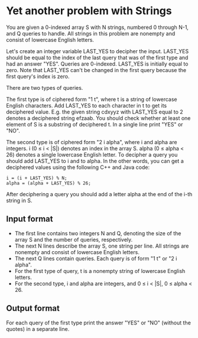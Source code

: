 # Yet another problem with Strings

You are given a 0-indexed array S with N strings, numbered 0 through N-1, and Q queries to handle. All strings in this problem are nonempty and consist of lowercase English letters.

Let's create an integer variable LAST_YES to decipher the input. LAST_YES should be equal to the index of the last query that was of the first type and had an answer "YES". Queries are 0-indexed. LAST_YES is initially equal to zero. Note that LAST_YES can't be changed in the first query because the first query's index is zero.

There are two types of queries.

The first type is of ciphered form "1 t", where t is a string of lowercase English characters. Add LAST_YES to each character in t to get its deciphered value. E.g. the given string cdxyyz with LAST_YES equal to 2 denotes a deciphered string efzaab. You should check whether at least one element of S is a substring of deciphered t. In a single line print "YES" or "NO".

The second type is of ciphered form "2 i alpha", where i and alpha are integers. i (0 ≤ i < |S|) denotes an index in the array S. alpha (0 ≤ alpha < 26) denotes a single lowercase English letter. To decipher a query you should add LAST_YES to i and to alpha. In the other words, you can get a deciphered values using the following C++ and Java code:

    i = (i + LAST_YES) % N;
    alpha = (alpha + LAST_YES) % 26;

After deciphering a query you should add a letter alpha at the end of the i-th string in S.

## Input format

- The first line contains two integers N and Q, denoting the size of the array S and the number of queries, respectively.
- The next N lines describe the array S, one string per line. All strings are nonempty and consist of lowercase English letters.
- The next Q lines contain queries. Each query is of form "1 t" or "2 i alpha".
- For the first type of query, t is a nonempty string of lowercase English letters.
- For the second type, i and alpha are integers, and 0 ≤ i < |S|, 0 ≤ alpha < 26.

## Output format

For each query of the first type print the answer "YES" or "NO" (without the quotes) in a separate line.
